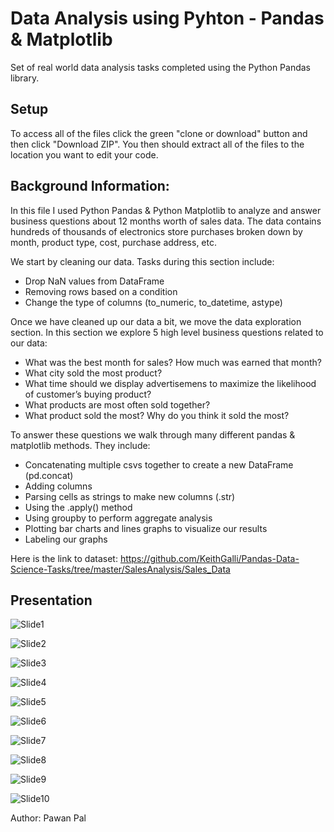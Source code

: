 # Data Analysis using Pyhton - Pandas & Matplotlib
Set of real world data analysis tasks completed using the Python Pandas library.

## Setup

To access all of the files click the green "clone or download" button and then click "Download ZIP". You then should extract all of the files to the location you want to edit your code.

## Background Information:

In this file I used Python Pandas & Python Matplotlib to analyze and answer business questions about 12 months worth of sales data. The data contains hundreds of thousands of electronics store purchases broken down by month, product type, cost, purchase address, etc. 

We start by cleaning our data. Tasks during this section include:
- Drop NaN values from DataFrame
- Removing rows based on a condition
- Change the type of columns (to_numeric, to_datetime, astype)

Once we have cleaned up our data a bit, we move the data exploration section. In this section we explore 5 high level business questions related to our data:
- What was the best month for sales? How much was earned that month?
- What city sold the most product?
- What time should we display advertisemens to maximize the likelihood of customer’s buying product?
- What products are most often sold together?
- What product sold the most? Why do you think it sold the most?

To answer these questions we walk through many different pandas & matplotlib methods. They include:
- Concatenating multiple csvs together to create a new DataFrame (pd.concat)
- Adding columns
- Parsing cells as strings to make new columns (.str)
- Using the .apply() method
- Using groupby to perform aggregate analysis
- Plotting bar charts and lines graphs to visualize our results
- Labeling our graphs

Here is the link to dataset: https://github.com/KeithGalli/Pandas-Data-Science-Tasks/tree/master/SalesAnalysis/Sales_Data

## Presentation
![Slide1](https://github.com/Pawan-Paul/Pyhton_projects/assets/144881105/7188d9bd-583b-4425-8be8-1dbd72316653)

![Slide2](https://github.com/Pawan-Paul/Pyhton_projects/assets/144881105/81240f7d-eb14-453e-9615-f7cf60e0565b)

![Slide3](https://github.com/Pawan-Paul/Pyhton_projects/assets/144881105/aa82abdf-3f00-4789-80fb-190a967229be)

![Slide4](https://github.com/Pawan-Paul/Pyhton_projects/assets/144881105/ad2991bc-5c86-4d1b-83c0-33a9b3a94c37)

![Slide5](https://github.com/Pawan-Paul/Pyhton_projects/assets/144881105/62fa87dc-2269-414e-abb4-07f68cb9f373)

![Slide6](https://github.com/Pawan-Paul/Pyhton_projects/assets/144881105/96cceaf6-d5b3-4aed-96e2-64a3fd3adb85)

![Slide7](https://github.com/Pawan-Paul/Pyhton_projects/assets/144881105/b45e8aaf-af0e-48f3-8793-6b402b026b7b)

![Slide8](https://github.com/Pawan-Paul/Pyhton_projects/assets/144881105/1a6a2273-1e8e-4a25-8f1e-87a9b305103f)

![Slide9](https://github.com/Pawan-Paul/Pyhton_projects/assets/144881105/0711d93f-9f42-4c18-a96d-35c7a17825ba)

![Slide10](https://github.com/Pawan-Paul/Pyhton_projects/assets/144881105/2003068e-5342-45a0-805d-d83aee944019)

Author: Pawan Pal
